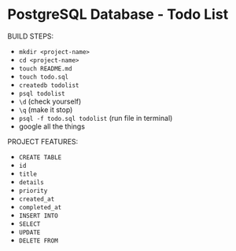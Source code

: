 # PostgreSQL Database - Todo List

BUILD STEPS:
- `mkdir <project-name>`
- `cd <project-name>`
- `touch README.md`
- `touch todo.sql`
- `createdb todolist`
- `psql todolist`
- `\d` (check yourself)
- `\q` (make it stop)
- `psql -f todo.sql todolist` (run file in terminal)
- google all the things

PROJECT FEATURES:
- `CREATE TABLE`
 - `id`
 - `title`
 - `details`
 - `priority`
 - `created_at`
 - `completed_at`
- `INSERT INTO`
- `SELECT`
- `UPDATE`
- `DELETE FROM`
